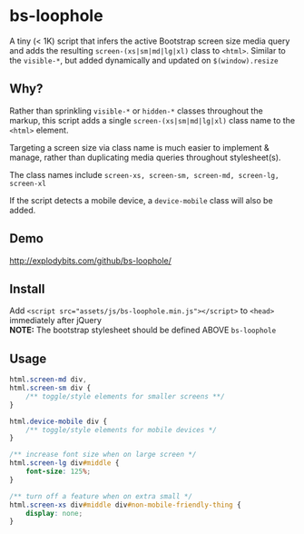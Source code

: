 # bs-loophole
A tiny (< 1K) script that infers the active Bootstrap screen size media query and adds the resulting `screen-(xs|sm|md|lg|xl)` class to `<html>`. Similar to the `visible-*`, but added dynamically and updated on `$(window).resize`

## Why?
Rather than sprinkling `visible-*` or `hidden-*` classes throughout the markup, this
script adds a single `screen-(xs|sm|md|lg|xl)` class name to the `<html>` element.

Targeting a screen size via class name is much easier to implement & manage, rather than duplicating media queries
throughout stylesheet(s).

The class names include `screen-xs, screen-sm, screen-md, screen-lg, screen-xl`

If the script detects a mobile device, a `device-mobile` class will 
also be added.

## Demo
<a href="http://explodybits.com/github/bs-loophole/" target="_blank">http://explodybits.com/github/bs-loophole/</a>

## Install
Add `<script src="assets/js/bs-loophole.min.js"></script>` to `<head>` immediately after jQuery<br />
**NOTE:** The bootstrap stylesheet should be defined ABOVE `bs-loophole`

## Usage
```css
html.screen-md div,
html.screen-sm div { 
    /** toggle/style elements for smaller screens **/ 
}

html.device-mobile div {
    /** toggle/style elements for mobile devices */
}

/** increase font size when on large screen */
html.screen-lg div#middle {
    font-size: 125%;
}

/** turn off a feature when on extra small */
html.screen-xs div#middle div#non-mobile-friendly-thing {
    display: none;
}

```
